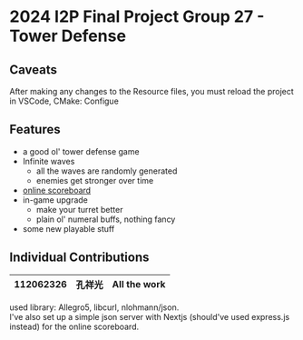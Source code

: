 # 2024 I2P Final Project Group 27 - Tower Defense

## Caveats

After making any changes to the Resource files, you must reload the project  
in VSCode, CMake: Configue

## Features
- a good ol' tower defense game
- Infinite waves
    - all the waves are randomly generated
    - enemies get stronger over time 
- [online scoreboard](https://i2p2-server.vercel.app/)
- in-game upgrade
    - make your turret better
    - plain ol' numeral buffs, nothing fancy
- some new playable stuff


## Individual Contributions

| 112062326 | 孔祥光 | All the work |
| --------- | --- | ------------ |

used library: Allegro5, libcurl, nlohmann/json.  
I've also set up a simple json server with Nextjs (should've used express.js instead) for the online scoreboard.
